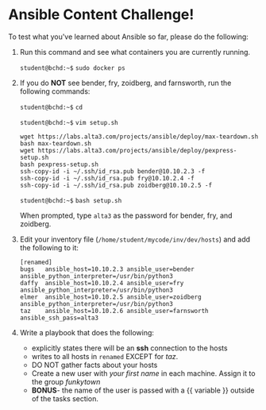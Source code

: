 # Ansible Content Challenge!

To test what you've learned about Ansible so far, please do the following:

1. Run this command and see what containers you are currently running.

    `student@bchd:~$` `sudo docker ps`

0. If you do **NOT** see bender, fry, zoidberg, and farnsworth, run the following commands:

    `student@bchd:~$` `cd`

    `student@bchd:~$` `vim setup.sh`

       wget https://labs.alta3.com/projects/ansible/deploy/max-teardown.sh
       bash max-teardown.sh
       wget https://labs.alta3.com/projects/ansible/deploy/pexpress-setup.sh
       bash pexpress-setup.sh
       ssh-copy-id -i ~/.ssh/id_rsa.pub bender@10.10.2.3 -f
       ssh-copy-id -i ~/.ssh/id_rsa.pub fry@10.10.2.4 -f
       ssh-copy-id -i ~/.ssh/id_rsa.pub zoidberg@10.10.2.5 -f

    `student@bchd:~$` `bash setup.sh`

    When prompted, type `alta3` as the password for bender, fry, and zoidberg.
    
0. Edit your inventory file (`/home/student/mycode/inv/dev/hosts`) and add the following to it:

    ```
    [renamed]
    bugs   ansible_host=10.10.2.3 ansible_user=bender     ansible_python_interpreter=/usr/bin/python3
    daffy  ansible_host=10.10.2.4 ansible_user=fry        ansible_python_interpreter=/usr/bin/python3
    elmer  ansible_host=10.10.2.5 ansible_user=zoidberg   ansible_python_interpreter=/usr/bin/python3
    taz    ansible_host=10.10.2.6 ansible_user=farnsworth ansible_ssh_pass=alta3
    ```

0. Write a playbook that does the following:
    - explicitly states there will be an **ssh** connection to the hosts
    - writes to all hosts in `renamed` EXCEPT for *taz*.
    - DO NOT gather facts about your hosts
    - Create a new user with *your first name* in each machine. Assign it to the group *funkytown*
    - **BONUS**- the name of the user is passed with a {{ variable }} outside of the tasks section.

<!--
<details>
<summary>SOLUTION:</summary>
<br>

Here's a link to an awesome [Stack Overflow Solution!](https://stackoverflow.com/questions/63717959/create-user-group-if-it-does-not-exist-using-ansible)

```yaml
- name: "day 1 challenge solution"
  hosts: renamed,!taz
  gather_facts: no
  connection: ssh
  become: true

  vars_prompt:
    - name: "username"
      prompt: "What is the name of the new user?"
      private: no

    - name: "password"
      prompt: "What is the password of the user?"
      private: yes
      confirm: yes
      encrypt: "sha512_crypt"

  tasks:
    - name: Ensure group "somegroup" exists
      group:
        name: funkytown
        state: present

    - name: "Add the user {{ username }}"
      user:
        name: "{{ username }}"
        password: "{{ password }}"
        group: funkytown
```

</details>
-->
